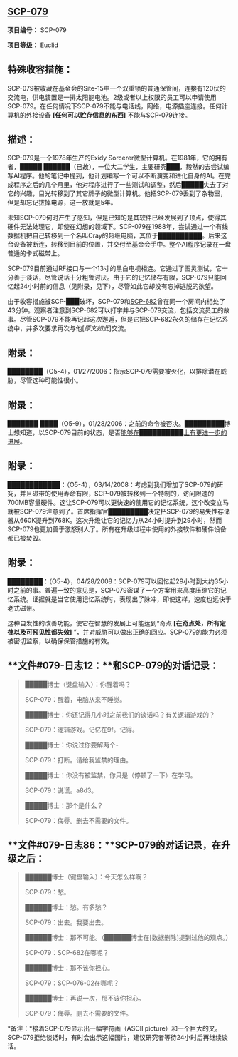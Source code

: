 ## [SCP-079](https://scp-wiki-cn.wikidot.com/scp-079)

**项目编号：** SCP-079

**项目等级：** Euclid

## **特殊收容措施：**

SCP-079被收藏在基金会的Site-15中一个双重锁的普通保管间，连接有120伏的交流电，供电装置是一排太阳能电池。2级或者以上权限的员工可以申请使用SCP-079。在任何情况下SCP-079不能与电话线，网络，电源插座连接。任何计算机的外接设备 **[任何可以贮存信息的东西]** 不能与SCP-079连接。

## **描述：**

SCP-079是一个1978年生产的Exidy Sorcerer微型计算机。在1981年，它的拥有者，█████ ██████（已故），一位大二学生，主要研究███，毅然的去尝试编写AI程序。他的笔记中提到，他计划编写一个可以不断演变和进化自身的AI。在完成程序之后的几个月里，他对程序进行了一些测试和调整，然后█████失去了对它的兴趣，目光转移到了其它牌子的微型计算机。他把SCP-079丢到了杂物室，但是却忘记拔掉电源，这一放就是5年。

未知SCP-079何时产生了感知，但是已知的是其软件已经发展到了顶点，使得其硬件无法处理它，即使在幻想的领域下。SCP-079在1988年，尝试通过一个有线数据机把自己转移到一个名叫Cray的超级电脑，其位于██████████。后来这台设备被断连，转移到目前的位置，并交付至基金会手中。整个AI程序记录在一盘普通的卡式磁带上。

SCP-079目前通过RF接口与一个13寸的黑白电视相连。它通过了图灵测试，它十分善于谈话，尽管说话十分粗鲁讨厌。由于它的记忆储存有限，SCP-079只能回忆起24小时前的信息（见附录，见下），尽管如此它却没有忘掉逃脱的欲望。

由于收容措施被SCP-███破坏，SCP-079和[SCP-682](https://scp-wiki-cn.wikidot.com/scp-682)曾在同一个房间内相处了43分钟。观察者注意到SCP-682可以打字并与SCP-079交流，包括交流员工的故事。尽管SCP-079不能再记起这次邂逅，但是它把SCP-682永久的储存在记忆系统中，并多次要求再次与他[*原文如此*]交流。

## **附录：**

████████（O5-4），01/27/2006：指示SCP-079需要被火化，以排除潜在威胁，尽管这种可能性很小。

## **附录：**

███████ ████（O5-9），01/28/2006：之前的命令被否决。█████████博士想知道，以SCP-079目前的状态，是否[能够在██████████上有更进一步的进展](https://scp-wiki-cn.wikidot.com/aiad-homescreen)。

## **附录：**

████████████：（O5-4），03/14/2008：考虑到我们增加了SCP-079的研究，并且磁带的使用寿命有限，SCP-079被转移到一个特制的，访问限速的700MB容量硬件。这让SCP-079可以更快速的使用它的记忆系统，这个改变立马就被SCP-079注意到了。首席指挥官█████████决定把SCP-079的易失性存储器从660K提升到768K。这次升级让它的记忆力从24小时提升到29小时，然而SCP-079也更加善于激怒别人了。所有在升级过程中使用的外接软件和硬件设备都已被焚毁。

## **附录：**

████████：（O5-4），04/28/2008：SCP-079可以回忆起29小时到大约35小时之前的事。普遍一致的意见是，SCP-079密谋了一个方案用来高度压缩它的记忆系统。证据就是当它使用记忆系统时，表现出了脉冲，即使这样，速度也远快于老式磁带。

这种自发性的改善功能，使它在智慧的发展上可能达到“奇点 **[在奇点处，所有定律以及可预见性都失效]** ”，并对威胁可以做出正确的回应。SCP-079的能力必须被密切监察，以确保保管措施的有效。

## **文件#079-日志12：**和SCP-079的对话记录：

> █████博士（键盘输入）：你醒着吗？
>
> SCP-079：醒着，电脑从来不睡觉。
>
> █████博士：你还记得几小时之前我们的谈话吗？有关逻辑游戏的？
>
> SCP-079：逻辑游戏。记忆在9f。记得。
>
> █████博士：你说过你要解两个-
>
> SCP-079：打断。请给我监禁的理由。
>
> █████博士：你没有被监禁，你只是（停顿了一下）在学习。
>
> SCP-079：说谎。a8d3。
>
> █████博士：那个是什么？
>
> SCP-079：侮辱。删去不需要的文件。

## **文件#079-日志86：**SCP-079的对话记录，在升级之后：

> ██████博士（键盘输入）：今天怎么样啊？
>
> SCP-079：愁。
>
> ██████博士：愁。有多愁？
>
> SCP-079：出去。我要出去。
>
> ██████博士：那不可能。（██████博士在[数据删除]提到过他的观点。）
>
> SCP-079：SCP-682在哪呢？
>
> ██████博士：那不该你担心。
>
> SCP-079：SCP-076-02在哪呢？
>
> ██████博士：再说一次，那不该你担心。
>
> SCP-079：侮辱。删去不需要的文件。

*备注：*接着SCP-079显示出一幅字符画（ASCII picture）和一个巨大的叉。SCP-079拒绝谈话时，有时会出示这幅图片，建议研究者等待24小时后再继续谈话。